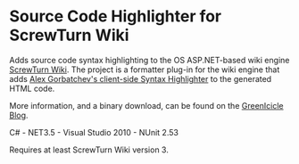 # Source Code Highlighter for ScrewTurn Wiki #

Adds source code syntax highlighting to the OS ASP.NET-based wiki engine [ScrewTurn Wiki](http://www.screwturn.eu). The project is a formatter plug-in for the wiki engine that adds [Alex Gorbatchev's client-side Syntax Highlighter](http://alexgorbatchev.com/wiki/SyntaxHighlighter) to the generated HTML code.

More information, and a binary download, can be found on the [GreenIcicle Blog](http://greenicicleblog.com/2010/03/11/screwturnsyntaxhighlighter).

C# - NET3.5 - Visual Studio 2010 - NUnit 2.53

Requires at least ScrewTurn Wiki version 3.




